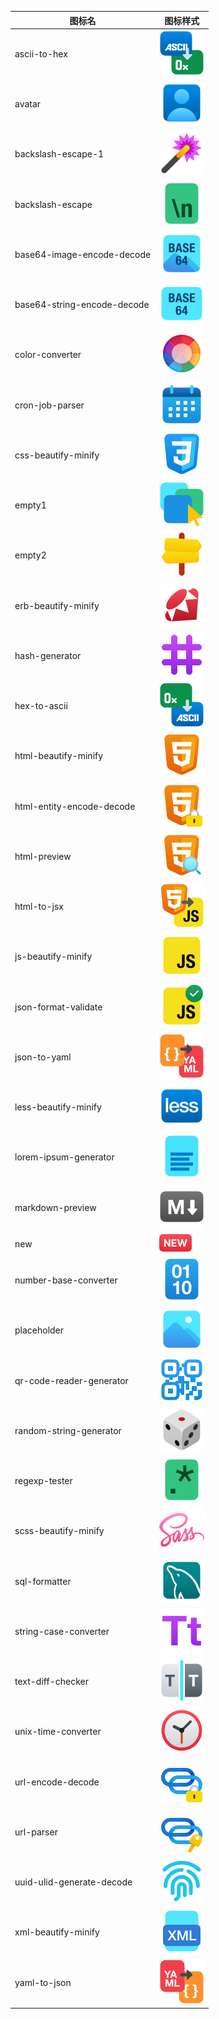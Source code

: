 |图标名|图标样式|
|---|---|
|ascii-to-hex|![ASCII-to-Hex.svg](icons/ASCII-to-Hex.svg)|
|avatar|![Avatar.svg](icons/Avatar.svg)|
|backslash-escape-1|![Backslash-Escape-1.svg](icons/Backslash-Escape-1.svg)|
|backslash-escape|![Backslash-Escape.svg](icons/Backslash-Escape.svg)|
|base64-image-encode-decode|![Base64-Image-Encode-Decode.svg](icons/Base64-Image-Encode-Decode.svg)|
|base64-string-encode-decode|![Base64-String-Encode-Decode.svg](icons/Base64-String-Encode-Decode.svg)|
|color-converter|![Color-Converter.svg](icons/Color-Converter.svg)|
|cron-job-parser|![Cron-Job-Parser.svg](icons/Cron-Job-Parser.svg)|
|css-beautify-minify|![CSS-Beautify-Minify.svg](icons/CSS-Beautify-Minify.svg)|
|empty1|![Empty1.svg](icons/Empty1.svg)|
|empty2|![Empty2.svg](icons/Empty2.svg)|
|erb-beautify-minify|![ERB-Beautify-Minify.svg](icons/ERB-Beautify-Minify.svg)|
|hash-generator|![Hash-Generator.svg](icons/Hash-Generator.svg)|
|hex-to-ascii|![Hex-to-ASCII.svg](icons/Hex-to-ASCII.svg)|
|html-beautify-minify|![HTML-Beautify-Minify.svg](icons/HTML-Beautify-Minify.svg)|
|html-entity-encode-decode|![HTML-Entity-Encode-Decode.svg](icons/HTML-Entity-Encode-Decode.svg)|
|html-preview|![HTML-Preview.svg](icons/HTML-Preview.svg)|
|html-to-jsx|![HTML-to-JSX.svg](icons/HTML-to-JSX.svg)|
|js-beautify-minify|![JS-Beautify-Minify.svg](icons/JS-Beautify-Minify.svg)|
|json-format-validate|![JSON-Format-Validate.svg](icons/JSON-Format-Validate.svg)|
|json-to-yaml|![JSON-to-YAML.svg](icons/JSON-to-YAML.svg)|
|less-beautify-minify|![LESS-Beautify-Minify.svg](icons/LESS-Beautify-Minify.svg)|
|lorem-ipsum-generator|![Lorem-Ipsum-Generator.svg](icons/Lorem-Ipsum-Generator.svg)|
|markdown-preview|![Markdown-Preview.svg](icons/Markdown-Preview.svg)|
|new|![New.svg](icons/New.svg)|
|number-base-converter|![Number-Base-Converter.svg](icons/Number-Base-Converter.svg)|
|placeholder|![Placeholder.svg](icons/Placeholder.svg)|
|qr-code-reader-generator|![QR-Code-Reader-Generator.svg](icons/QR-Code-Reader-Generator.svg)|
|random-string-generator|![Random-String-Generator.svg](icons/Random-String-Generator.svg)|
|regexp-tester|![RegExp-Tester.svg](icons/RegExp-Tester.svg)|
|scss-beautify-minify|![SCSS-Beautify-Minify.svg](icons/SCSS-Beautify-Minify.svg)|
|sql-formatter|![SQL-Formatter.svg](icons/SQL-Formatter.svg)|
|string-case-converter|![String-Case-Converter.svg](icons/String-Case-Converter.svg)|
|text-diff-checker|![Text-Diff-Checker.svg](icons/Text-Diff-Checker.svg)|
|unix-time-converter|![Unix-Time-Converter.svg](icons/Unix-Time-Converter.svg)|
|url-encode-decode|![URL-Encode-Decode.svg](icons/URL-Encode-Decode.svg)|
|url-parser|![URL-Parser.svg](icons/URL-Parser.svg)|
|uuid-ulid-generate-decode|![UUID-ULID-Generate-Decode.svg](icons/UUID-ULID-Generate-Decode.svg)|
|xml-beautify-minify|![XML-Beautify-Minify.svg](icons/XML-Beautify-Minify.svg)|
|yaml-to-json|![YAML-to-JSON.svg](icons/YAML-to-JSON.svg)|